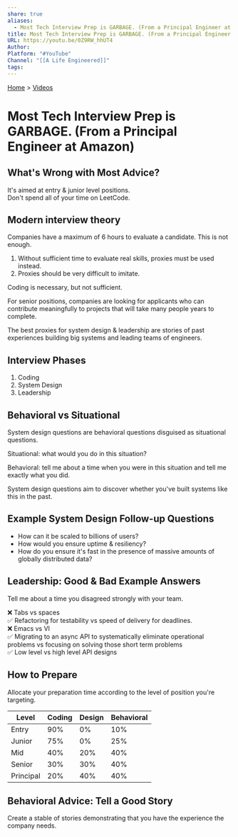 ```yaml
---  
share: true  
aliases:  
  - Most Tech Interview Prep is GARBAGE. (From a Principal Engineer at Amazon)  
title: Most Tech Interview Prep is GARBAGE. (From a Principal Engineer at Amazon)  
URL: https://youtu.be/0Z9RW_hhUT4  
Author:   
Platform: "#YouTube"  
Channel: "[[A Life Engineered]]"  
tags:   
---  
```

[Home](../index.md) > [Videos](./index.md)  
# Most Tech Interview Prep is GARBAGE. (From a Principal Engineer at Amazon)  
## What's Wrong with Most Advice?  
It's aimed at entry & junior level positions.  
Don't spend all of your time on LeetCode.  
## Modern interview theory  
Companies have a maximum of 6 hours to evaluate a candidate. This is not enough.  
  
1. Without sufficient time to evaluate real skills, proxies must be used instead.  
2. Proxies should be very difficult to imitate.  
  
Coding is necessary, but not sufficient.  
  
For senior positions, companies are looking for applicants who can contribute meaningfully to projects that will take many people years to complete.  
  
The best proxies for system design & leadership are stories of past experiences building big systems and leading teams of engineers.  
  
## Interview Phases  
1. Coding  
2. System Design  
3. Leadership  
  
## Behavioral vs Situational  
System design questions are behavioral questions disguised as situational questions.  
  
Situational: what would you do in this situation?  
  
Behavioral: tell me about a time when you were in this situation and tell me exactly what you did.  
  
System design questions aim to discover whether you've built systems like this in the past.  
  
## Example System Design Follow-up Questions  
- How can it be scaled to billions of users?  
- How would you ensure uptime & resiliency?  
- How do you ensure it's fast in the presence of massive amounts of globally distributed data?  
  
## Leadership: Good & Bad Example Answers  
Tell me about a time you disagreed strongly with your team.  
  
❌ Tabs vs spaces  
✅ Refactoring for testability vs speed of delivery for deadlines.  
❌ Emacs vs VI  
✅ Migrating to an async API to systematically eliminate operational problems vs focusing on solving those short term problems  
✅ Low level vs high level API designs  
  
## How to Prepare  
Allocate your preparation time according to the level of position you're targeting.  
  
| Level     | Coding | Design | Behavioral |  
| --------- | ------ | ------ | ---------- |  
| Entry     | 90%    | 0%     | 10%        |  
| Junior    | 75%    | 0%     | 25%        |  
| Mid       | 40%    | 20%    | 40%        |  
| Senior    | 30%    | 30%    | 40%        |  
| Principal | 20%    | 40%    | 40%        |  
## Behavioral Advice: Tell a Good Story  
Create a stable of stories demonstrating that you have the experience the company needs.   
